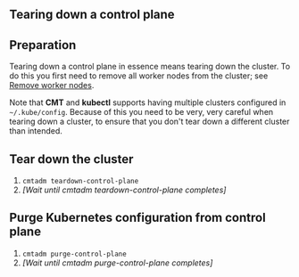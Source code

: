 ## Tearing down a control plane

## Preparation

Tearing down a control plane in essence means tearing down the cluster. To do this you first need to remove all worker nodes from the cluster; see [Remove worker nodes](Remove_worker_node.md#remove-worker-nodes).

Note that __CMT__ and __kubectl__ supports having multiple clusters configured in `~/.kube/config`. Because of this you need to be very, very careful when tearing down a cluster, to ensure that you don't tear down a different cluster than intended.

## Tear down the cluster

1. `cmtadm teardown-control-plane`
2. _[Wait until cmtadm teardown-control-plane completes]_

## Purge Kubernetes configuration from control plane

1. `cmtadm purge-control-plane`
2. _[Wait until cmtadm purge-control-plane completes]_
